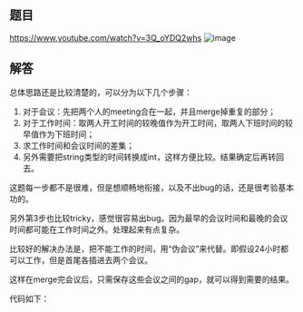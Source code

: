 ## 题目
https://www.youtube.com/watch?v=3Q_oYDQ2whs
![image](https://user-images.githubusercontent.com/43141076/137413830-bd0233a8-1afa-4656-bce8-16408dd30346.png)


## 解答

总体思路还是比较清楚的，可以分为以下几个步骤：

1. 对于会议：先把两个人的meeting合在一起，并且merge掉重复的部分；
2. 对于工作时间：取两人开工时间的较晚值作为开工时间，取两人下班时间的较早值作为下班时间；
3. 求工作时间和会议时间的差集；
4. 另外需要把string类型的时间转换成int，这样方便比较。结果确定后再转回去。

这题每一步都不是很难，但是想顺畅地衔接，以及不出bug的话，还是很考验基本功的。

另外第3步也比较tricky，感觉很容易出bug。因为最早的会议时间和最晚的会议时间都可能在工作时间之外。处理起来有点复杂。

比较好的解决办法是，把不能工作的时间，用“伪会议”来代替。即假设24小时都可以工作，但是首尾各插进去两个会议。

这样在merge完会议后，只需保存这些会议之间的gap，就可以得到需要的结果。

代码如下：


### 
